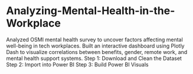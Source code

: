 # Analyzing-Mental-Health-in-the-Workplace
Analyzed OSMI mental health survey to uncover factors affecting mental well-being in tech workplaces. Built an interactive dashboard using Plotly Dash to visualize correlations between benefits, gender, remote work, and mental health support systems.
Step 1: Download and Clean the Dataset
Step 2: Import into Power BI
Step 3: Build Power BI Visuals

